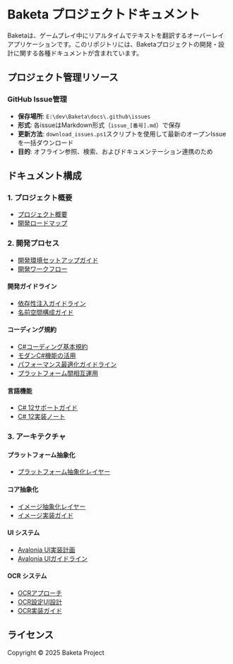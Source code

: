 # Baketa プロジェクトドキュメント

Baketaは、ゲームプレイ中にリアルタイムでテキストを翻訳するオーバーレイアプリケーションです。このリポジトリには、Baketaプロジェクトの開発・設計に関する各種ドキュメントが含まれています。

## プロジェクト管理リソース

### GitHub Issue管理
- **保存場所**: `E:\dev\Baketa\docs\.github\issues`
- **形式**: 各issueはMarkdown形式（`issue_[番号].md`）で保存
- **更新方法**: `download_issues.ps1`スクリプトを使用して最新のオープンIssueを一括ダウンロード
- **目的**: オフライン参照、検索、およびドキュメンテーション連携のため

## ドキュメント構成

### 1. プロジェクト概要
- [プロジェクト概要](1-project/overview.md)
- [開発ロードマップ](1-project/roadmap.md)

### 2. 開発プロセス
- [開発環境セットアップガイド](2-development/environment-setup.md)
- [開発ワークフロー](2-development/workflow.md)

#### 開発ガイドライン
- [依存性注入ガイドライン](2-development/guidelines/dependency-injection.md)
- [名前空間構成ガイド](2-development/guidelines/namespace-migration.md)

#### コーディング規約
- [C#コーディング基本規約](2-development/coding-standards/csharp-standards.md)
- [モダンC#機能の活用](2-development/coding-standards/modern-csharp.md)
- [パフォーマンス最適化ガイドライン](2-development/coding-standards/performance.md)
- [プラットフォーム間相互運用](2-development/coding-standards/platform-interop.md)

#### 言語機能
- [C# 12サポートガイド](2-development/language-features/csharp-12-support.md)
- [C# 12実装ノート](2-development/language-features/csharp-12-implementation-notes.md)

### 3. アーキテクチャ

#### プラットフォーム抽象化
- [プラットフォーム抽象化レイヤー](3-architecture/platform/platform-abstraction.md)

#### コア抽象化
- [イメージ抽象化レイヤー](3-architecture/core/image-abstraction.md)
- [イメージ実装ガイド](3-architecture/core/image-implementation.md)

#### UI システム
- [Avalonia UI実装計画](3-architecture/ui-system/avalonia-migration.md)
- [Avalonia UIガイドライン](3-architecture/ui-system/avalonia-guidelines.md)

#### OCR システム
- [OCRアプローチ](3-architecture/ocr-system/ocr-opencv-approach.md)
- [OCR設定UI設計](3-architecture/ocr-system/ocr-settings-ui.md)
- [OCR実装ガイド](3-architecture/ocr-system/ocr-implementation.md)

## ライセンス

Copyright © 2025 Baketa Project